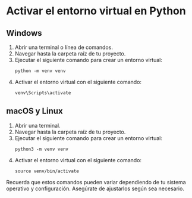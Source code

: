 # Activar el entorno virtual en Python

## Windows
1. Abrir una terminal o línea de comandos.
2. Navegar hasta la carpeta raíz de tu proyecto.
3. Ejecutar el siguiente comando para crear un entorno virtual:
    ```
    python -m venv venv
    ```
4. Activar el entorno virtual con el siguiente comando:
    ```
    venv\Scripts\activate
    ```

## macOS y Linux
1. Abrir una terminal.
2. Navegar hasta la carpeta raíz de tu proyecto.
3. Ejecutar el siguiente comando para crear un entorno virtual:
    ```
    python3 -m venv venv
    ```
4. Activar el entorno virtual con el siguiente comando:
    ```
    source venv/bin/activate
    ```

Recuerda que estos comandos pueden variar dependiendo de tu sistema operativo y configuración. Asegúrate de ajustarlos según sea necesario.

